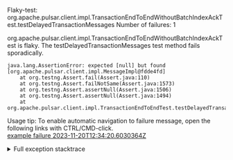         
Flaky-test: org.apache.pulsar.client.impl.TransactionEndToEndWithoutBatchIndexAckTest.testDelayedTransactionMessages
Number of failures: 1

org.apache.pulsar.client.impl.TransactionEndToEndWithoutBatchIndexAckTest is flaky. The testDelayedTransactionMessages test method fails sporadically.

```
java.lang.AssertionError: expected [null] but found [org.apache.pulsar.client.impl.MessageImpl@fdde4fd]
	at org.testng.Assert.fail(Assert.java:110)
	at org.testng.Assert.failNotSame(Assert.java:1573)
	at org.testng.Assert.assertNull(Assert.java:1506)
	at org.testng.Assert.assertNull(Assert.java:1494)
	at org.apache.pulsar.client.impl.TransactionEndToEndTest.testDelayedTransactionMessages(TransactionEndToEndTest.java:1669)
```

Usage tip: To enable automatic navigation to failure message, open the following links with CTRL/CMD-click.  
[example failure 2023-11-20T12:34:20.6030364Z](https://github.com/apache/pulsar/actions/runs/6929862398/job/18848732657#step:10:1455)  


<details>
<summary>Full exception stacktrace</summary>
<code><pre>
java.lang.AssertionError: expected [null] but found [org.apache.pulsar.client.impl.MessageImpl@fdde4fd]
	at org.testng.Assert.fail(Assert.java:110)
	at org.testng.Assert.failNotSame(Assert.java:1573)
	at org.testng.Assert.assertNull(Assert.java:1506)
	at org.testng.Assert.assertNull(Assert.java:1494)
	at org.apache.pulsar.client.impl.TransactionEndToEndTest.testDelayedTransactionMessages(TransactionEndToEndTest.java:1669)
	at java.base/jdk.internal.reflect.NativeMethodAccessorImpl.invoke0(Native Method)
	at java.base/jdk.internal.reflect.NativeMethodAccessorImpl.invoke(NativeMethodAccessorImpl.java:77)
	at java.base/jdk.internal.reflect.DelegatingMethodAccessorImpl.invoke(DelegatingMethodAccessorImpl.java:43)
	at java.base/java.lang.reflect.Method.invoke(Method.java:568)
	at org.testng.internal.invokers.MethodInvocationHelper.invokeMethod(MethodInvocationHelper.java:139)
	at org.testng.internal.invokers.InvokeMethodRunnable.runOne(InvokeMethodRunnable.java:47)
	at org.testng.internal.invokers.InvokeMethodRunnable.call(InvokeMethodRunnable.java:76)
	at org.testng.internal.invokers.InvokeMethodRunnable.call(InvokeMethodRunnable.java:11)
	at java.base/java.util.concurrent.FutureTask.run(FutureTask.java:264)
	at java.base/java.util.concurrent.ThreadPoolExecutor.runWorker(ThreadPoolExecutor.java:1136)
	at java.base/java.util.concurrent.ThreadPoolExecutor$Worker.run(ThreadPoolExecutor.java:635)
	at java.base/java.lang.Thread.run(Thread.java:840)

</pre></code>
</details>

